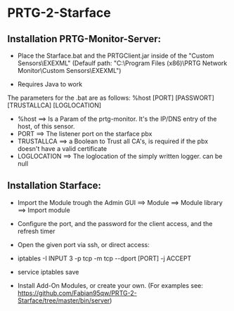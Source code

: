 # PRTG-2-Starface

## Installation PRTG-Monitor-Server:

* Place the Starface.bat and the PRTGClient.jar inside of the "Custom Sensors\EXEXML" (Defaulf path: "C:\Program Files (x86)\PRTG Network Monitor\Custom Sensors\EXEXML")

* Requires Java to work

The parameters for the .bat are as follows: %host [PORT] [PASSWORT] [TRUSTALLCA] [LOGLOCATION]

* %host ==> Is a Param of the prtg-monitor. It's the IP/DNS entry of the host, of this sensor.
* PORT ==> The listener port on the starface pbx
* TRUSTALLCA ==> a Boolean to Trust all CA's, is required if the pbx doesn't have a valid certificate
* LOGLOCATION ==> The loglocation of the simply written logger. can be null

## Installation Starface:

* Import the Module trough the Admin GUI ==> Module ==> Module library ==> Import module
* Configure the port, and the password for the client access, and the refresh timer
* Open the given port via ssh, or direct access:

* iptables -I INPUT 3 -p tcp -m tcp --dport [PORT] -j ACCEPT
* service iptables save

* Install Add-On Modules, or create your own. (For examples see: https://github.com/Fabian95qw/PRTG-2-Starface/tree/master/bin/server)
